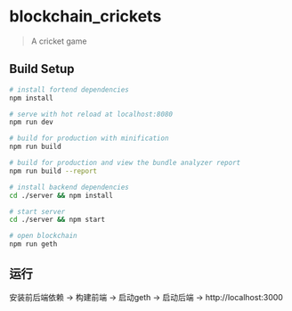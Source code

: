 # blockchain_crickets

> A cricket game

## Build Setup

``` bash
# install fortend dependencies
npm install

# serve with hot reload at localhost:8080
npm run dev

# build for production with minification
npm run build

# build for production and view the bundle analyzer report
npm run build --report

# install backend dependencies
cd ./server && npm install

# start server
cd ./server && npm start

# open blockchain
npm run geth


```



## 运行

安装前后端依赖 -> 构建前端 -> 启动geth -> 启动后端 -> http://localhost:3000

